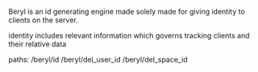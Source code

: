 Beryl is an id generating engine made solely made for giving identity to clients on the server.

identity includes relevant information which governs tracking clients and their relative data

paths:
/beryl/id
/beryl/del_user_id
/beryl/del_space_id


